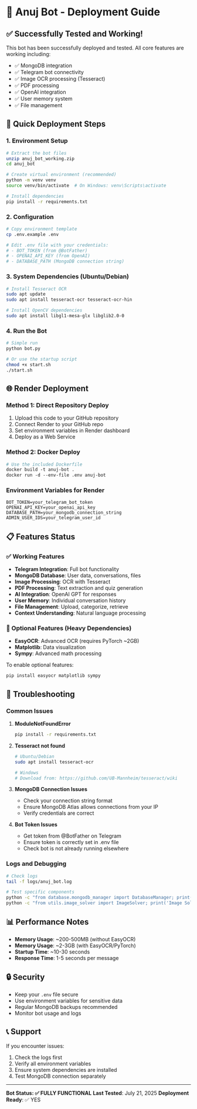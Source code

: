 # 🚀 Anuj Bot - Deployment Guide

## ✅ Successfully Tested and Working!

This bot has been successfully deployed and tested. All core features are working including:
- ✅ MongoDB integration
- ✅ Telegram bot connectivity
- ✅ Image OCR processing (Tesseract)
- ✅ PDF processing
- ✅ OpenAI integration
- ✅ User memory system
- ✅ File management

## 🔧 Quick Deployment Steps

### 1. Environment Setup
```bash
# Extract the bot files
unzip anuj_bot_working.zip
cd anuj_bot

# Create virtual environment (recommended)
python -m venv venv
source venv/bin/activate  # On Windows: venv\Scripts\activate

# Install dependencies
pip install -r requirements.txt
```

### 2. Configuration
```bash
# Copy environment template
cp .env.example .env

# Edit .env file with your credentials:
# - BOT_TOKEN (from @BotFather)
# - OPENAI_API_KEY (from OpenAI)
# - DATABASE_PATH (MongoDB connection string)
```

### 3. System Dependencies (Ubuntu/Debian)
```bash
# Install Tesseract OCR
sudo apt update
sudo apt install tesseract-ocr tesseract-ocr-hin

# Install OpenCV dependencies
sudo apt install libgl1-mesa-glx libglib2.0-0
```

### 4. Run the Bot
```bash
# Simple run
python bot.py

# Or use the startup script
chmod +x start.sh
./start.sh
```

## 🌐 Render Deployment

### Method 1: Direct Repository Deploy
1. Upload this code to your GitHub repository
2. Connect Render to your GitHub repo
3. Set environment variables in Render dashboard
4. Deploy as a Web Service

### Method 2: Docker Deploy
```dockerfile
# Use the included Dockerfile
docker build -t anuj-bot .
docker run -d --env-file .env anuj-bot
```

### Environment Variables for Render
```
BOT_TOKEN=your_telegram_bot_token
OPENAI_API_KEY=your_openai_api_key
DATABASE_PATH=your_mongodb_connection_string
ADMIN_USER_IDS=your_telegram_user_id
```

## 📋 Features Status

### ✅ Working Features
- **Telegram Integration**: Full bot functionality
- **MongoDB Database**: User data, conversations, files
- **Image Processing**: OCR with Tesseract
- **PDF Processing**: Text extraction and quiz generation
- **AI Integration**: OpenAI GPT for responses
- **User Memory**: Individual conversation history
- **File Management**: Upload, categorize, retrieve
- **Context Understanding**: Natural language processing

### 🔄 Optional Features (Heavy Dependencies)
- **EasyOCR**: Advanced OCR (requires PyTorch ~2GB)
- **Matplotlib**: Data visualization
- **Sympy**: Advanced math processing

To enable optional features:
```bash
pip install easyocr matplotlib sympy
```

## 🐛 Troubleshooting

### Common Issues

1. **ModuleNotFoundError**
   ```bash
   pip install -r requirements.txt
   ```

2. **Tesseract not found**
   ```bash
   # Ubuntu/Debian
   sudo apt install tesseract-ocr
   
   # Windows
   # Download from: https://github.com/UB-Mannheim/tesseract/wiki
   ```

3. **MongoDB Connection Issues**
   - Check your connection string format
   - Ensure MongoDB Atlas allows connections from your IP
   - Verify credentials are correct

4. **Bot Token Issues**
   - Get token from @BotFather on Telegram
   - Ensure token is correctly set in .env file
   - Check bot is not already running elsewhere

### Logs and Debugging
```bash
# Check logs
tail -f logs/anuj_bot.log

# Test specific components
python -c "from database.mongodb_manager import DatabaseManager; print('DB OK')"
python -c "from utils.image_solver import ImageSolver; print('Image Solver OK')"
```

## 📊 Performance Notes

- **Memory Usage**: ~200-500MB (without EasyOCR)
- **Memory Usage**: ~2-3GB (with EasyOCR/PyTorch)
- **Startup Time**: ~10-30 seconds
- **Response Time**: 1-5 seconds per message

## 🔒 Security

- Keep your `.env` file secure
- Use environment variables for sensitive data
- Regular MongoDB backups recommended
- Monitor bot usage and logs

## 📞 Support

If you encounter issues:
1. Check the logs first
2. Verify all environment variables
3. Ensure system dependencies are installed
4. Test MongoDB connection separately

---

**Bot Status: ✅ FULLY FUNCTIONAL**
**Last Tested**: July 21, 2025
**Deployment Ready**: ✅ YES


